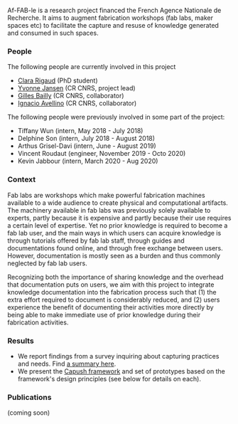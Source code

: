 Af-FAB-le is a research project financed the French Agence Nationale de Recherche. It aims to augment fabrication workshops (fab labs, maker spaces etc) to facilitate the capture and resuse of knowledge generated and consumed in such spaces.

### People
The following people are currently involved in this project
- [Clara Rigaud](https://hci.isir.upmc.fr/people/clara-rigaud/) (PhD student)
- [Yvonne Jansen](http://yvonnejansen.me) (CR CNRS, project lead)
- [Gilles Bailly](https://hci.isir.upmc.fr/gilles-bailly/) (CR CNRS, collaborator)
- [Ignacio Avellino](http://www.ignacioavellino.com/) (CR CNRS, collaborator)

The following people were previously involved in some part of the project:
- Tiffany Wun (intern, May 2018 - July 2018)
- Delphine Son (intern, July 2018 - August 2018)
- Arthus Grisel-Davi (intern, June - August 2019)
- Vincent Roudaut (engineer, November 2019 - Octo 2020)
- Kevin Jabbour (intern, March 2020 - Aug 2020)


### Context

Fab labs are workshops which make powerful fabrication machines available to a wide audience to create physical and computational artifacts. The machinery available in fab labs was previously solely available to experts, partly because it is expensive and partly because their use requires a certain level of expertise. Yet no prior knowledge is required to become a fab lab user, and the main ways in which users can acquire knowledge is through tutorials offered by fab lab staff, through guides and documentations found online, and through free exchange between users. However, documentation is mostly seen as a burden and thus commonly neglected by fab lab users.

Recognizing both the importance of sharing knowledge and the overhead that documentation puts on users, we aim with this project to integrate knowledge documentation into the fabrication process such that (1) the extra effort required to document is considerably reduced, and (2) users experience the benefit of documenting their activities more directly by being able to make immediate use of prior knowledge during their fabrication activities.

### Results

- We report findings from a survey inquiring about capturing practices and needs. Find [a summary here](/survey).
- We present the [Capush framework](/capush) and set of prototypes based on the framework's design principles (see below for details on each).

### Publications

(coming soon)